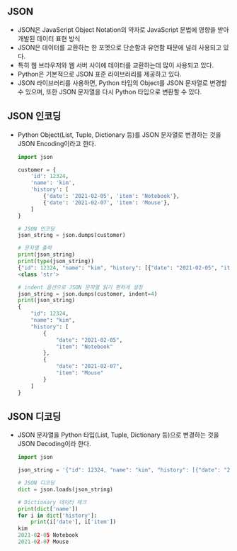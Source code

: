 ## JSON
- JSON은 JavaScript Object Notation의 약자로 JavaScript 문법에 영향을 받아 개발된 데이터 표현 방식
- JSON은 데이터를 교환하는 한 포멧으로 단순함과 유연함 때문에 널리 사용되고 있다.
- 특히 웹 브라우저와 웹 서버 사이에 데이터를 교환하는데 많이 사용되고 있다.
- Python은 기본적으로 JSON 표준 라이브러리를 제공하고 있다.
- JSON 라이브러리를 사용하면, Python 타입의 Object를 JSON 문자열로 변경할 수 있으며, 또한 JSON 문자열을 다시 Python 타입으로 변환할 수 있다.

## JSON 인코딩
- Python Object(List, Tuple, Dictionary 등)를 JSON 문자열로 변경하는 것을 JSON Encoding이라고 한다.
    ```python
    import json

    customer = {
        'id': 12324,
        'name': 'kim',
        'history': [
            {'date': '2021-02-05', 'item': 'Notebook'},
            {'date': '2021-02-07', 'item': 'Mouse'},
        ]
    }

    # JSON 인코딩
    json_string = json.dumps(customer)

    # 문자열 출력
    print(json_string)
    print(type(json_string))
    {"id": 12324, "name": "kim", "history": [{"date": "2021-02-05", "item": "Notebook"}, {"date": "2021-02-07", "item": "Mouse"}]}
    <class 'str'>

    # indent 옵션으로 JSON 문자열 읽기 편하게 설정
    json_string = json.dumps(customer, indent=4)
    print(json_string)
    {
        "id": 12324,
        "name": "kim",
        "history": [
            {
                "date": "2021-02-05",
                "item": "Notebook"
            },
            {
                "date": "2021-02-07",
                "item": "Mouse"
            }
        ]
    }
    ```

## JSON 디코딩
- JSON 문자열을 Python 타입(List, Tuple, Dictionary 등)으로 변경하는 것을 JSON Decoding이라 한다.
    ```python
    import json

    json_string = '{"id": 12324, "name": "kim", "history": [{"date": "2021-02-05", "item": "Notebook"}, {"date": "2021-02-07", "item": "Mouse"}]}'

    # JSON 디코딩
    dict = json.loads(json_string)

    # Dictionary 데이터 체크
    print(dict['name'])
    for i in dict['history']:
        print(i['date'], i['item'])
    kim
    2021-02-05 Notebook
    2021-02-07 Mouse
    ```